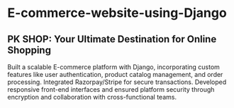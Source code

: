 # E-commerce-website-using-Django
## PK SHOP: Your Ultimate Destination for Online Shopping
Built a scalable E-commerce platform with Django, incorporating custom features like user authentication, product catalog management, and order processing. Integrated Razorpay/Stripe for secure transactions. Developed responsive front-end interfaces and ensured platform security through encryption and collaboration with cross-functional teams.
